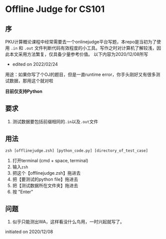 # Offline Judge for CS101

## 序
PKU计算概论课程中经常需要去一个onlinejudge平台写题，本repo是当初为了使用 `.in` 和 `.out` 文件判断代码有效程度的小工具。写作之时对计算机了解较浅，因此本文采用方法繁复，仅具备少量参考价值。
以下内容为2020/12/08所写

- edited on 2022/02/24

用途：如果你写了个OJ的题目，但是一直runtime error，你手头刚好又有很多测试数据，那用这个就对啦

**目前仅支持Python**

## 要求
1. 测试数据要包括前缀相同的`.in`以及`.out`文件

## 用法
`zsh [offlinejudge.zsh] [python_code.py] [directory_of_test_case]`
1. 打开terminal (cmd + space, terminal)
2. 输入`zsh`
3. 把这个【offlinejudge.zsh】拖进去
4. 把【要测试的python file】拖进去
5. 把【测试数据所在文件夹】拖进去
6. 按 "Enter"

## 问题
1. 似乎只能测出WA，这样看没什么鸟用，一时兴起就写了。

initiated on 2020/12/08
